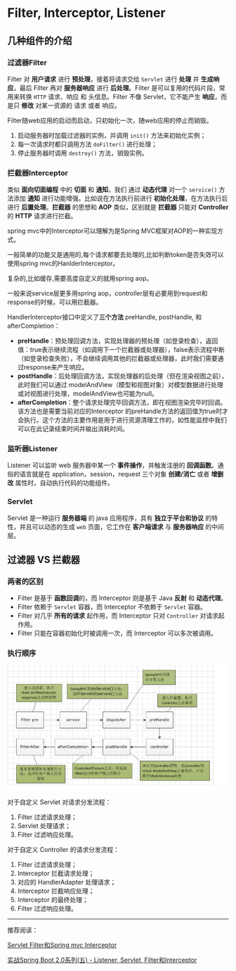 # Filter, Interceptor, Listener

## 几种组件的介绍

### 过滤器Filter

Filter 对 **用户请求** 进行 **预处理**，接着将请求交给 `Servlet` 进行 **处理** 并 **生成响应**，最后 Filter 再对 **服务器响应** 进行 **后处理**。Filter 是可以复用的代码片段，常用来转换 `HTTP` 请求、响应 和 头信息。Filter 不像 Servlet，它不能产生 **响应**，而是只 **修改** 对某一资源的 请求 或者 响应。

Filter随web应用的启动而启动，只初始化一次，随web应用的停止而销毁。
1. 启动服务器时加载过滤器的实例，并调用 `init()` 方法来初始化实例；
2. 每一次请求时都只调用方法 `doFilter()` 进行处理；
3. 停止服务器时调用 `destroy()` 方法，销毁实例。

### 拦截器Interceptor

类似 **面向切面编程** 中的 **切面** 和 **通知**，我们 通过 **动态代理** 对一个 `service()` 方法添加 **通知** 进行功能增强。比如说在方法执行前进行 **初始化处理**，在方法执行后进行 **后置处理**。**拦截器** 的思想和 **AOP** 类似，区别就是 **拦截器** 只能对 **Controller** 的 **HTTP** 请求进行拦截。

spring mvc中的Interceptor可以理解为是Spring MVC框架对AOP的一种实现方式。

一般简单的功能又是通用的,每个请求都要去处理的,比如判断token是否失效可以使用spring mvc的HanlderInterceptor。

 复杂的,比如缓存,需要高度自定义的就用spring aop。
 
 一般来说service层更多用spring aop，controller层有必要用到request和response的时候，可以用拦截器。

 HandlerInterceptor接口中定义了**三个方法** preHandle, postHandle, 和afterCompletion：

* **preHandle**：预处理回调方法，实现处理器的预处理（如登录检查），返回值：true表示继续流程（如调用下一个拦截器或处理器），false表示流程中断（如登录检查失败），不会继续调用其他的拦截器或处理器，此时我们需要通过response来产生响应。
* **postHandle**：后处理回调方法，实现处理器的后处理（但在渲染视图之前），此时我们可以通过 modelAndView（模型和视图对象）对模型数据进行处理或对视图进行处理，modelAndView也可能为null。
* **afterCompletion**：整个请求处理完毕回调方法，即在视图渲染完毕时回调。该方法也是需要当前对应的Interceptor 的preHandle方法的返回值为true时才会执行。这个方法的主要作用是用于进行资源清理工作的，如性能监控中我们可以在此记录结束时间并输出消耗时间。

### 监听器Listener

Listener 可以监听 web 服务器中某一个 **事件操作**，并触发注册的 **回调函数**。通俗的语言就是在 application，session，request 三个对象 **创建/消亡** 或者 **增删改** 属性时，自动执行代码的功能组件。

### Servlet

Servlet 是一种运行 **服务器端** 的 java 应用程序，具有 **独立于平台和协议** 的特性，并且可以动态的生成 `web` 页面，它工作在 **客户端请求** 与 **服务器响应** 的中间层。

## 过滤器 VS 拦截器

### 两者的区别

* Filter 是基于 **函数回调**的，而 Interceptor 则是基于 Java **反射** 和 **动态代理**。
* Filter 依赖于 `Servlet` 容器，而 Interceptor 不依赖于 `Servlet` 容器。
* Filter 对几乎 **所有的请求** 起作用，而 Interceptor 只对 `Controller` 对请求起作用。
* Filter 只能在容器初始化时被调用一次，而 Interceptor 可以多次被调用。

### 执行顺序

![执行顺序](../Image/filter_interceptor执行流程.png)

对于自定义 Servlet 对请求分发流程：

1. Filter 过滤请求处理；
2. Servlet 处理请求；
3. Filter 过滤响应处理。

对于自定义 Controller 的请求分发流程：

1. Filter 过滤请求处理；
2. Interceptor 拦截请求处理；
3. 对应的 HandlerAdapter 处理请求；
4. Interceptor 拦截响应处理；
5. Interceptor 的最终处理；
6. Filter 过滤响应处理。

---

推荐阅读：

[Servlet Filter和Spring mvc Interceptor](https://www.jianshu.com/p/685c65ed6944)

[实战Spring Boot 2.0系列(五) - Listener, Servlet, Filter和Interceptor](https://juejin.im/post/5b2ddbcef265da59a76c92a4)